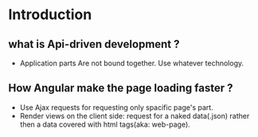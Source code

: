 Introduction
===


what is Api-driven development ?
-----
- Application parts Are not bound together. Use whatever technology.

How Angular make the page loading faster ? 
-------
- Use Ajax requests for requesting only spacific page's part.
- Render views on the client side: request for a naked data(.json) rather then a data covered with html tags(aka: web-page).

